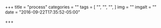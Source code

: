 +++
title = "process"
categories = ""
tags = [
  "",
  "",
  "",
]
img = ""
imgalt = ""
date = "2016-09-22T17:35:52-05:00"

+++

